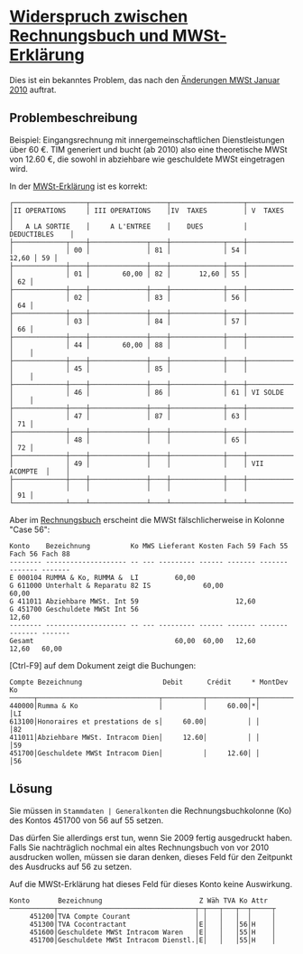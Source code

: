# [Widerspruch zwischen Rechnungsbuch und MWSt-Erklärung](20100517.md) #

Dies ist ein bekanntes Problem, das nach den [Änderungen MWSt Januar 2010](Vat2010.md) auftrat.

## Problembeschreibung ##

Beispiel: Eingangsrechnung mit innergemeinschaftlichen Dienstleistungen über 60 €. TIM generiert und bucht (ab 2010) also eine theoretische MWSt von 12.60 €, die sowohl in abziehbare wie geschuldete MWSt eingetragen wird.

In der [MWSt-Erklärung](DCLTVA.md) ist es korrekt:

```
┌──────────────────┬───────────────────┬──────────────────┬───────────────────┐
│II OPERATIONS     │ III OPERATIONS    │IV  TAXES         │ V  TAXES          │
│   A LA SORTIE    │     A L'ENTREE    │    DUES          │    DEDUCTIBLES    │
├─────────────┬────┼──────────────┬────┼─────────────┬────┼──────────────┬────┤
│             │ 00 │              │ 81 │             │ 54 │        12,60 │ 59 │
├─────────────┼────┼──────────────┼────┼─────────────┼────┼──────────────┼────┤
│             │ 01 │        60,00 │ 82 │       12,60 │ 55 │              │ 62 │
├─────────────┼────┼──────────────┼────┼─────────────┼────┼──────────────┼────┤
│             │ 02 │              │ 83 │             │ 56 │              │ 64 │
├─────────────┼────┼──────────────┼────┼─────────────┼────┼──────────────┼────┤
│             │ 03 │              │ 84 │             │ 57 │              │ 66 │
├─────────────┼────┼──────────────┼────┼─────────────┼────┼──────────────┼────┤
│             │ 44 │        60,00 │ 88 │             │    │              │    │
├─────────────┼────┼──────────────┼────┼─────────────┼────┼──────────────┼────┤
│             │ 45 │              │ 85 │             │    │              │    │
├─────────────┼────┼──────────────┼────┼─────────────┼────┼──────────────┼────┤
│             │ 46 │              │ 86 │             │ 61 │ VI SOLDE     │    │
├─────────────┼────┼──────────────┼────┼─────────────┼────┼──────────────┼────┤
│             │ 47 │              │ 87 │             │ 63 │              │ 71 │
├─────────────┼────┼──────────────┼────┼─────────────┼────┼──────────────┼────┤
│             │ 48 │              │    │             │ 65 │              │ 72 │
├─────────────┼────┼──────────────┼────┼─────────────┼────┼──────────────┼────┤
│             │ 49 │              │    │             │    │ VII ACOMPTE  │    │
├─────────────┼────┼──────────────┼────┼─────────────┼────┼──────────────┼────┤
│             │    │              │    │             │    │              │ 91 │
└─────────────┴────┴──────────────┴────┴─────────────┴────┴──────────────┴────┘
```


Aber im [Rechnungsbuch](HSTVEN.md) erscheint die MWSt fälschlicherweise in Kolonne "Case 56":

```
Konto    Bezeichnung          Ko MWS Lieferant Kosten Fach 59 Fach 55 Fach 56 Fach 88
-------- -------------------- -- --- --------- ------ ------- ------- ------- -------
E 000104 RUMMA & Ko, RUMMA &  LI         60,00                
G 611000 Unterhalt & Reparatu 82 IS             60,00                           60,00
G 411011 Abziehbare MWSt. Int 59                        12,60 
G 451700 Geschuldete MWSt Int 56                                        12,60
-------- -------------------- -- --- --------- ------ ------- ------- ------- -------
Gesamt                                   60,00  60,00   12,60           12,60   60,00
```

[Ctrl-F9] auf dem Dokument zeigt die Buchungen:

```
Compte Bezeichnung                    Debit      Crédit     * MontDev    Ko
──────┬──────────────────────────────┬──────────┬──────────┬─┬──────────┬───
440000│Rumma & Ko                    │          │     60.00│*│          │LI
613100│Honoraires et prestations de s│     60.00│          │ │          │82
411011│Abziehbare MWSt. Intracom Dien│     12.60│          │ │          │59
451700│Geschuldete MWSt Intracom Dien│          │     12.60│ │          │56
```


## Lösung ##

Sie müssen in `Stammdaten | Generalkonten` die Rechnungsbuchkolonne (Ko) des Kontos 451700 von 56 auf 55 setzen.

Das dürfen Sie allerdings erst tun, wenn Sie 2009 fertig ausgedruckt haben. Falls Sie nachträglich nochmal ein altes Rechnungsbuch von vor 2010 ausdrucken wollen, müssen sie daran denken, dieses Feld für den Zeitpunkt des Ausdrucks auf 56 zu setzen.

Auf die MWSt-Erklärung hat dieses Feld für dieses Konto keine Auswirkung.


```
Konto       Bezeichnung                        Z Wäh TVA Ko Attr
───────────┬──────────────────────────────────┬─┬───┬───┬──┬─────┬
     451200│TVA Compte Courant                │ │   │   │  │     │
     451300│TVA Cocontractant                 │E│   │   │56│H    │
     451600│Geschuldete MWSt Intracom Waren   │E│   │   │55│H    │
     451700│Geschuldete MWSt Intracom Dienstl.│E│   │   │55│H    │
```